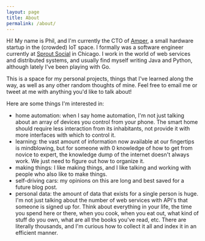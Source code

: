 ```yaml
---
layout: page
title: About
permalink: /about/
---
```


Hi! My name is Phil, and I'm currently the CTO of [Amper][amper], a small hardware startup in the (crowded) IoT space. I formally was a software engineer currently at [Sprout Social][sprout-social] in Chicago. I work in the world of web services and distributed systems, and usually find myself writing Java and Python, although lately I've been playing with Go.

This is a space for my personal projects, things that I've learned along the way, as well as any other random thoughts of mine. Feel free to email me or tweet at me with anything you'd like to talk about!

Here are some things I'm interested in:

- home automation: when I say home automation, I'm not just talking about
  an array of devices you control from your phone. The smart home should
  require less interaction from its inhabitants, not provide it with more
  interfaces with which to control it.
- learning: the vast amount of information now available at our fingertips is
  mindblowing, but for someone with 0 knowledge of how to get from novice to
  expert, the knowledge dump of the internet doesn't always work. We just need
  to figure out how to organize it.
- making things: I like making things, and I like talking and working with 
  people who also like to make things.
- self-driving cars: my opinions on this are long and best saved for a future
  blog post.
- personal data: the amount of data that exists for a single person is huge.
  I'm not just talking about the number of web services with API's that 
  someone is signed up for. Think about everything in your life, the time you
  spend here or there, when you cook, when you eat out, what kind of stuff do
  you own, what are all the books you've read, etc. There are literally
  thousands, and I'm curious how to collect it all and index it in an efficient
  manner.

[sprout-social]: http://sproutsocial.com/
[amper]: http://getamper.io/
